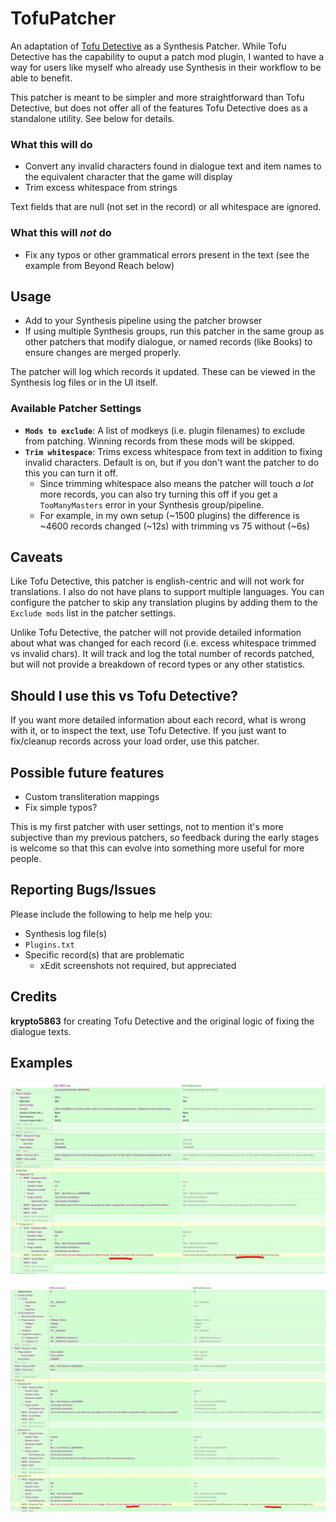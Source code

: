 # TofuPatcher

An adaptation of [Tofu Detective](https://github.com/krypto5863/Tofu-Detective) as a Synthesis Patcher. While Tofu Detective has the capability to ouput a patch mod plugin, I wanted to have a way for users like myself who already use Synthesis in their workflow to be able to benefit.

This patcher is meant to be simpler and more straightforward than Tofu Detective, but does not offer all of the features Tofu Detective does as a standalone utility. See below for details.

### What this will do
- Convert any invalid characters found in dialogue text and item names to the equivalent character that the game will display
- Trim excess whitespace from strings

Text fields that are null (not set in the record) or all whitespace are ignored.

### What this will *not* do
- Fix any typos or other grammatical errors present in the text (see the example from Beyond Reach below)

## Usage
- Add to your Synthesis pipeline using the patcher browser
- If using multiple Synthesis groups, run this patcher in the same group as other patchers that modify dialogue, or named records (like Books) to ensure changes are merged properly.

The patcher will log which records it updated. These can be viewed in the Synthesis log files or in the UI itself.

### Available Patcher Settings
 - **`Mods to exclude`**: A list of modkeys (i.e. plugin filenames) to exclude from patching. Winning records from these mods will be skipped.
 - **`Trim whitespace`**: Trims excess whitespace from text in addition to fixing invalid characters. Default is on, but if you don't want the patcher to do this you can turn it off.
   - Since trimming whitespace also means the patcher will touch *a lot* more records, you can also try turning this off if you get a `TooManyMasters` error in your Synthesis group/pipeline.
   - For example, in my own setup (~1500 plugins) the difference is ~4600 records changed (~12s) with trimming vs 75 without (~6s)

## Caveats
Like Tofu Detective, this patcher is english-centric and will not work for translations. I also do not have plans to support multiple languages. You can configure the patcher to skip any translation plugins by adding them to the `Exclude mods` list in the patcher settings.

Unlike Tofu Detective, the patcher will not provide detailed information about what was changed for each record (i.e. excess whitespace trimmed vs invalid chars). It will track and log the total number of records patched, but will not provide a breakdown of record types or any other statistics.

## Should I use this vs Tofu Detective?

If you want more detailed information about each record, what is wrong with it, or to inspect the text, use Tofu Detective. If you just want to fix/cleanup records across your load order, use this patcher.

## Possible future features
- Custom transliteration mappings
- Fix simple typos?

This is my first patcher with user settings, not to mention it's more subjective than my previous patchers, so feedback during the early stages is welcome so that this can evolve into something more useful for more people.

## Reporting Bugs/Issues
Please include the following to help me help you:
- Synthesis log file(s)
- `Plugins.txt`
- Specific record(s) that are problematic
  - xEdit screenshots not required, but appreciated

## Credits
**krypto5863** for creating Tofu Detective and the original logic of fixing the dialogue texts.

## Examples

![3DNPC](/examples/3dnpc.jpg)

![Beyond Reach](/examples/arnima.jpg)